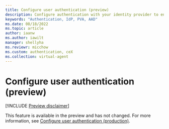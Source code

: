 ```yaml
---
title: Configure user authentication (preview)
description: Configure authentication with your identity provider to enable users to sign in when having a bot conversation in Power Virtual Agents preview.
keywords: "Authentication, IdP, PVA, AAD"
ms.date: 08/18/2022
ms.topic: article
author: iaanw
ms.author: iawilt
manager: shellyha
ms.reviewr: micchow
ms.custom: authentication, ceX
ms.collection: virtual-agent
---
```


# Configure user authentication (preview)

[!INCLUDE [Preview disclaimer](includes/public-preview-disclaimer.md)]

This feature is available in the preview and has not changed. For more information, see [Configure user authentication (production)](../configuration-end-user-authentication.md).
